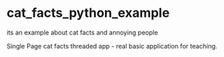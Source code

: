 # cat_facts_python_example
its an example about cat facts and annoying people

Single Page cat facts threaded app - real basic application for teaching. 
